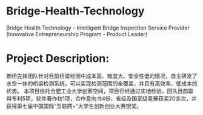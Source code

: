 # Bridge-Health-Technology
Bridge Health Technology - Intelligent Bridge Inspection Service Provider (Innovative Entrepreneurship Program - Product Leader)

# Project Description:
御桥先锋团队针对目前桥梁检测中成本高、难度大、安全性低的情况，自主研发了水空一体的桥梁检测系统，可以实现检测范围的全覆盖，并且有高效率、低成本的优势。
本项目依托合肥工业大学创客空间，项目已经通过实地检验，团队目前取得专利5项，软件著作权1项，合作意向书4份、省级及国家级竞赛获奖20余次，并获得第七届中国国际“互联网+”大学生创新创业大赛银奖。
